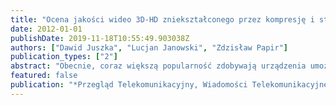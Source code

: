 ```yaml
---
title: "Ocena jakości wideo 3D-HD zniekształconego przez kompresję i straty pakietów"
date: 2012-01-01
publishDate: 2019-11-18T10:55:49.903038Z
authors: ["Dawid Juszka", "Lucjan Janowski", "Zdzisław Papir"]
publication_types: ["2"]
abstract: "Obecnie, coraz większą popularność zdobywają urządzenia umożliwiające wyświetlanie treści 3D. Dla rozwoju usług związanych z dystrybucją wideo tego typu, fundamentalne znaczenie ma jakość postrzegana przez użytkowników (ang. Quality of Experience, QoE). Zależy ona od wielu czynników, które są ze sobą powiązane. W artykule zaprezentowano badania postrzeganej jakości dla wideo 3D-HD w reprezentacji „up side down side”, które zostało zniekształcone przez kompresję i straty pakietów w sieciach telekomunikacyjnych."
featured: false
publication: "*Przegląd Telekomunikacyjny, Wiadomości Telekomunikacyjne*"
---
```



